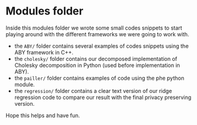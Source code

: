 # Modules folder

Inside this modules folder we wrote some small codes snippets to start playing around with the different frameworks we were going to work with.

- the `ABY/` folder contains several examples of codes snippets using the ABY framework in C++.
- the `cholesky/` folder contains our decomposed implementation of Cholesky decomposition in Python (used before implementation in ABY).
- the `pailler/` folder contains examples of code using the phe python module.
- the `regression/` folder contains a clear text version of our ridge regression code to compare our result with the final privacy preserving version.

Hope this helps and have fun.
